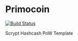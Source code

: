 Primocoin
===========

[![Build Status](https://travis-ci.org/RazorLove/foocoin.png?branch=master)](https://github.com/primocoin/primocoin.git)


Scrypt Hashcash PoW Template
